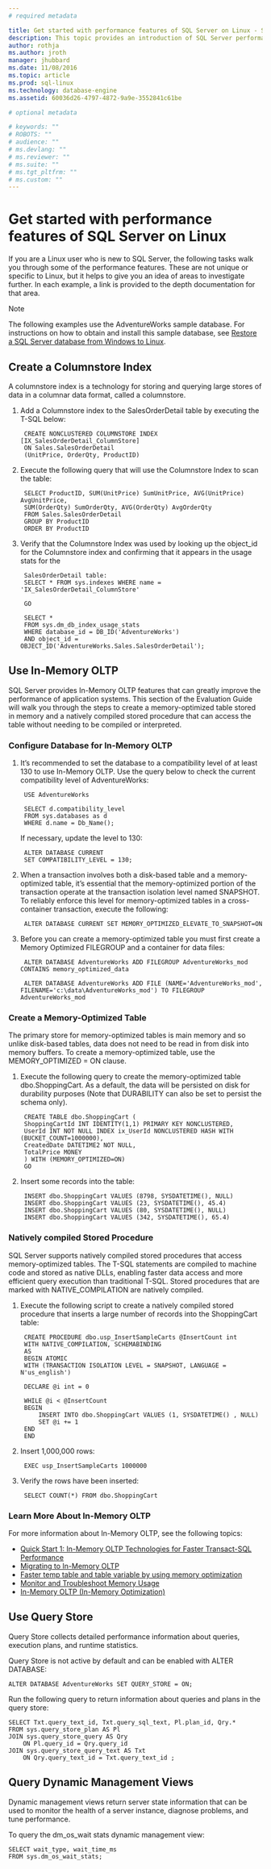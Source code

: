 ```yaml
---
# required metadata

title: Get started with performance features of SQL Server on Linux - SQL Server vNext CTP1 | Microsoft Docs
description: This topic provides an introduction of SQL Server performance features for Linux users who are new to SQL Server. Many of these examples work on all platforms, but the context of this article is Linux. 
author: rothja 
ms.author: jroth 
manager: jhubbard
ms.date: 11/08/2016
ms.topic: article
ms.prod: sql-linux
ms.technology: database-engine
ms.assetid: 60036d26-4797-4872-9a9e-3552841c61be

# optional metadata

# keywords: ""
# ROBOTS: ""
# audience: ""
# ms.devlang: ""
# ms.reviewer: ""
# ms.suite: ""
# ms.tgt_pltfrm: ""
# ms.custom: ""
---
```

# Get started with performance features of SQL Server on Linux
If you are a Linux user who is new to SQL Server, the following tasks walk you through some of the performance features. These are not unique or specific to Linux, but it helps to give you an idea of areas to investigate further. In each example, a link is provided to the depth documentation for that area.

> [!NOTE]
> The following examples use the AdventureWorks sample database. For instructions on how to obtain and install this sample database, see [Restore a SQL Server database from Windows to Linux](sql-server-linux-restore-database.md).

## Create a Columnstore Index
A columnstore index is a technology for storing and querying large stores of data in a columnar data format, called a columnstore.  

1. Add a Columnstore index to the SalesOrderDetail table by executing the T-SQL below:

        CREATE NONCLUSTERED COLUMNSTORE INDEX [IX_SalesOrderDetail_ColumnStore]
        ON Sales.SalesOrderDetail
        (UnitPrice, OrderQty, ProductID)

2. Execute the following query that will use the Columnstore Index to scan the table:

        SELECT ProductID, SUM(UnitPrice) SumUnitPrice, AVG(UnitPrice) AvgUnitPrice,
        SUM(OrderQty) SumOrderQty, AVG(OrderQty) AvgOrderQty
        FROM Sales.SalesOrderDetail
        GROUP BY ProductID
        ORDER BY ProductID

3. Verify that the Columnstore Index was used by looking up the object_id for the Columnstore index and confirming that it appears in the usage stats for the 

        SalesOrderDetail table:
        SELECT * FROM sys.indexes WHERE name = 'IX_SalesOrderDetail_ColumnStore'

        GO

        SELECT * 
        FROM sys.dm_db_index_usage_stats
        WHERE database_id = DB_ID('AdventureWorks')
        AND object_id = OBJECT_ID('AdventureWorks.Sales.SalesOrderDetail');

## Use In-Memory OLTP
SQL Server provides In-Memory OLTP features that can greatly improve the performance of application systems.  This section of the Evaluation Guide will walk you through the steps to create a memory-optimized table stored in memory and a natively compiled stored procedure that can access the table without needing to be compiled or interpreted.

### Configure Database for In-Memory OLTP
1. It’s recommended to set the database to a compatibility level of at least 130 to use In-Memory OLTP.  Use the query below to check the current compatibility level of AdventureWorks:  

        USE AdventureWorks

        SELECT d.compatibility_level
        FROM sys.databases as d
        WHERE d.name = Db_Name();

    If necessary, update the level to 130:

        ALTER DATABASE CURRENT
        SET COMPATIBILITY_LEVEL = 130;

2. When a transaction involves both a disk-based table and a memory-optimized table, it’s essential that the memory-optimized portion of the transaction operate at the transaction isolation level named SNAPSHOT.  To reliably enforce this level for memory-optimized tables in a cross-container transaction, execute the following:

        ALTER DATABASE CURRENT SET MEMORY_OPTIMIZED_ELEVATE_TO_SNAPSHOT=ON

3. Before you can create a memory-optimized table you must first create a Memory Optimized FILEGROUP and a container for data files:

        ALTER DATABASE AdventureWorks ADD FILEGROUP AdventureWorks_mod CONTAINS memory_optimized_data

        ALTER DATABASE AdventureWorks ADD FILE (NAME='AdventureWorks_mod', FILENAME='c:\data\AdventureWorks_mod') TO FILEGROUP AdventureWorks_mod

### Create a Memory-Optimized Table
The primary store for memory-optimized tables is main memory and so unlike disk-based tables, data does not need to be read in from disk into memory buffers.  To create a memory-optimized table, use the MEMORY_OPTIMIZED = ON clause.

1. Execute the following query to create the memory-optimized table dbo.ShoppingCart.  As a default, the data will be persisted on disk for durability purposes (Note that DURABILITY can also be set to persist the schema only). 

        CREATE TABLE dbo.ShoppingCart ( 
        ShoppingCartId INT IDENTITY(1,1) PRIMARY KEY NONCLUSTERED,
        UserId INT NOT NULL INDEX ix_UserId NONCLUSTERED HASH WITH (BUCKET_COUNT=1000000), 
        CreatedDate DATETIME2 NOT NULL, 
        TotalPrice MONEY
        ) WITH (MEMORY_OPTIMIZED=ON) 
        GO

2. Insert some records into the table:

        INSERT dbo.ShoppingCart VALUES (8798, SYSDATETIME(), NULL) 
        INSERT dbo.ShoppingCart VALUES (23, SYSDATETIME(), 45.4) 
        INSERT dbo.ShoppingCart VALUES (80, SYSDATETIME(), NULL) 
        INSERT dbo.ShoppingCart VALUES (342, SYSDATETIME(), 65.4) 

### Natively compiled Stored Procedure
SQL Server supports natively compiled stored procedures that access memory-optimized tables. The T-SQL statements are compiled to machine code and stored as native DLLs, enabling faster data access and more efficient query execution than traditional T-SQL.   Stored procedures that are marked with NATIVE_COMPILATION are natively compiled. 

1. Execute the following script to create a natively compiled stored procedure that inserts a large number of records into the ShoppingCart table:

        CREATE PROCEDURE dbo.usp_InsertSampleCarts @InsertCount int 
        WITH NATIVE_COMPILATION, SCHEMABINDING 
        AS 
        BEGIN ATOMIC 
        WITH (TRANSACTION ISOLATION LEVEL = SNAPSHOT, LANGUAGE = N'us_english')

        DECLARE @i int = 0

        WHILE @i < @InsertCount 
        BEGIN 
            INSERT INTO dbo.ShoppingCart VALUES (1, SYSDATETIME() , NULL) 
            SET @i += 1 
        END
        END 

2. Insert 1,000,000 rows:

        EXEC usp_InsertSampleCarts 1000000 
 
3. Verify the rows have been inserted:

        SELECT COUNT(*) FROM dbo.ShoppingCart 

### Learn More About In-Memory OLTP
For more information about In-Memory OLTP, see the following topics:

- [Quick Start 1: In-Memory OLTP Technologies for Faster Transact-SQL Performance](https://msdn.microsoft.com/library/mt694156.aspx)
- [Migrating to In-Memory OLTP](https://msdn.microsoft.com/library/dn247639.aspx)
- [Faster temp table and table variable by using memory optimization](https://msdn.microsoft.com/library/mt718711.aspx)
- [Monitor and Troubleshoot Memory Usage](https://msdn.microsoft.com/library/dn465869.aspx)
- [In-Memory OLTP (In-Memory Optimization)](https://msdn.microsoft.com/library/dn133186.aspx)

## Use Query Store
Query Store collects detailed performance information about queries, execution plans, and runtime statistics.

Query Store is not active by default and can be enabled with ALTER DATABASE:

    ALTER DATABASE AdventureWorks SET QUERY_STORE = ON;

Run the following query to return information about queries and plans in the query store: 

    SELECT Txt.query_text_id, Txt.query_sql_text, Pl.plan_id, Qry.*
    FROM sys.query_store_plan AS Pl
    JOIN sys.query_store_query AS Qry
        ON Pl.query_id = Qry.query_id
    JOIN sys.query_store_query_text AS Txt
        ON Qry.query_text_id = Txt.query_text_id ;

## Query Dynamic Management Views
Dynamic management views return server state information that can be used to monitor the health of a server instance, diagnose problems, and tune performance.

To query the dm_os_wait stats dynamic management view:

    SELECT wait_type, wait_time_ms
    FROM sys.dm_os_wait_stats;
